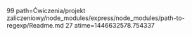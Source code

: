 99 path=Ćwiczenia/projekt zaliczeniowy/node_modules/express/node_modules/path-to-regexp/Readme.md
27 atime=1446632578.754337
